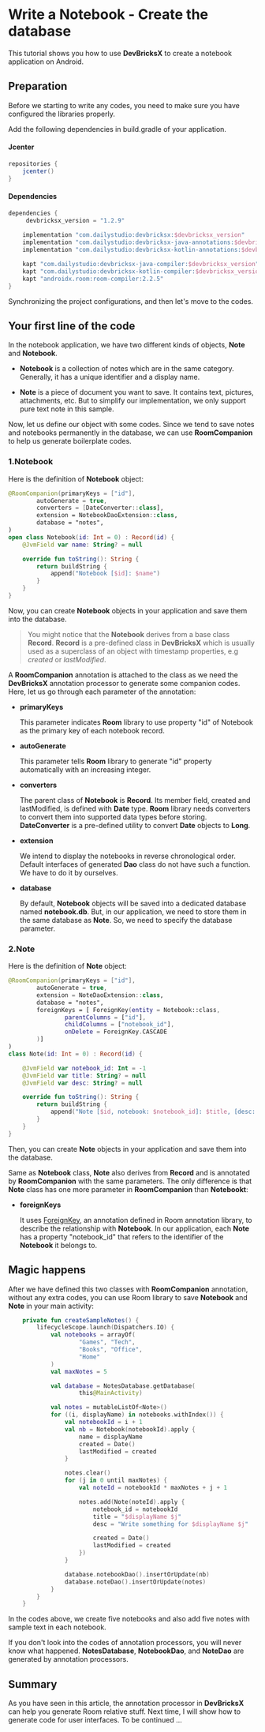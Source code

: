 # Write a Notebook - Create the database

This tutorial shows you how to use **DevBricksX** to create a notebook application on Android.

## Preparation
Before we starting to write any codes, you need to make sure you have configured the libraries properly.

Add the following dependencies in build.gradle of your application.

#### Jcenter

```groovy
repositories { 
    jcenter()
}
```

#### Dependencies

```groovy
dependencies {
	 devbricksx_version = "1.2.9"
    
    implementation "com.dailystudio:devbricksx:$devbricksx_version"
    implementation "com.dailystudio:devbricksx-java-annotations:$devbricksx_version"
    implementation "com.dailystudio:devbricksx-kotlin-annotations:$devbricksx_version"

    kapt "com.dailystudio:devbricksx-java-compiler:$devbricksx_version"
    kapt "com.dailystudio:devbricksx-kotlin-compiler:$devbricksx_version"
    kapt "androidx.room:room-compiler:2.2.5"
}
```
Synchronizing the project configurations, and then let's move to the codes.

## Your first line of the code
In the notebook application, we have two different kinds of objects, **Note** and **Notebook**.

- **Notebook** is a collection of notes which are in the same category. Generally, it has a unique identifier and a display name. 

- **Note** is a piece of document you want to save. It contains text, pictures, attachments, etc. But to simplify our implementation, we only support pure text note in this sample.
	
Now, let us define our object with some codes. Since we tend to save notes and notebooks permanently in the database, we can use **RoomCompanion** to help us generate boilerplate codes.

### 1.Notebook
Here is the definition of **Notebook** object:

```kotlin
@RoomCompanion(primaryKeys = ["id"],
        autoGenerate = true,
        converters = [DateConverter::class],
        extension = NotebookDaoExtension::class,
        database = "notes",
)
open class Notebook(id: Int = 0) : Record(id) {
    @JvmField var name: String? = null

    override fun toString(): String {
        return buildString {
            append("Notebook [$id]: $name")
        }
    }
}

```
Now, you can create **Notebook** objects in your application and save them into the database. 

> You might notice that the **Notebook** derives from a base class **Record**. **Record** is a pre-defined class in **DevBricksX** which is usually used as a superclass of an object with timestamp properties, e.g *created* or *lastModified*.

A **RoomCompanion** annotation is attached to the class as we need the **DevBricksX** annotation processor to generate some companion codes. Here, let us go through each parameter of the annotation:

- **primaryKeys**

	This parameter indicates **Room** library to use property "id" of Notebook as the primary key of each notebook record.

- **autoGenerate**

	This parameter tells **Room** library to generate "id" property automatically with an increasing integer.

- **converters**

	The parent class of **Notebook** is **Record**. Its member field, created and lastModified, is defined with **Date** type. **Room** library needs converters to convert them into supported data types before storing. **DateConverter** is a pre-defined utility to convert **Date** objects to **Long**.

- **extension**

	We intend to display the notebooks in reverse chronological order. Default interfaces of generated **Dao** class do not have such a function. We have to do it by ourselves.

- **database**

	By default, **Notebook** objects will be saved into a dedicated database named **notebook.db**. But, in our application, we need to store them in the same database as **Note**. So, we need to specify the database parameter.

### 2.Note
Here is the definition of **Note** object:

```kotlin
@RoomCompanion(primaryKeys = ["id"],
        autoGenerate = true,
        extension = NoteDaoExtension::class,
        database = "notes",
        foreignKeys = [ ForeignKey(entity = Notebook::class,
                parentColumns = ["id"],
                childColumns = ["notebook_id"],
                onDelete = ForeignKey.CASCADE
        )]
)
class Note(id: Int = 0) : Record(id) {

    @JvmField var notebook_id: Int = -1
    @JvmField var title: String? = null
    @JvmField var desc: String? = null

    override fun toString(): String {
        return buildString {
            append("Note [$id, notebook: $notebook_id]: $title, [desc: $desc]")
        }
    }
}

```
Then, you can create **Note** objects in your application and save them into the database. 

Same as **Notebook** class, **Note** also derives from **Record** and is annotated by **RoomCompanion** with the same parameters. The only difference is that **Note** class has one more parameter in **RoomCompanion** than **Notebookt**:


- **foreignKeys**

	It uses [ForeignKey](https://developer.android.com/reference/android/arch/persistence/room/ForeignKey), an annotation defined in Room annotation library, to describe the relationship with **Notebook**. In our application, each **Note** has a property "notebook_id" that refers to the identifier of the **Notebook** it belongs to.
	

## Magic happens
After we have defined this two classes with **RoomCompanion** annotation, without any extra codes, you can use Room library to save **Notebook** and **Note** in your main activity:

```kotlin
    private fun createSampleNotes() {
        lifecycleScope.launch(Dispatchers.IO) {
            val notebooks = arrayOf(
                    "Games", "Tech",
                    "Books", "Office",
                    "Home"
            )
            val maxNotes = 5

            val database = NotesDatabase.getDatabase(
                    this@MainActivity)

            val notes = mutableListOf<Note>()
            for ((i, displayName) in notebooks.withIndex()) {
                val notebookId = i + 1
                val nb = Notebook(notebookId).apply {
                    name = displayName
                    created = Date()
                    lastModified = created
                }

                notes.clear()
                for (j in 0 until maxNotes) {
                    val noteId = notebookId * maxNotes + j + 1

                    notes.add(Note(noteId).apply {
                        notebook_id = notebookId
                        title = "$displayName $j"
                        desc = "Write something for $displayName $j"

                        created = Date()
                        lastModified = created
                    })
                }

                database.notebookDao().insertOrUpdate(nb)
                database.noteDao().insertOrUpdate(notes)
            }
        }
    }

```
In the codes above, we create five notebooks and also add five notes with sample text in each notebook.

If you don't look into the codes of annotation processors, you will never know what happened. **NotesDatabase**, **NotebookDao**, and **NoteDao** are generated by annotation processors.

## Summary
As you have seen in this article, the annotation processor in **DevBricksX** can help you generate Room relative stuff. Next time, I will show how to generate code for user interfaces. To be continued ...
